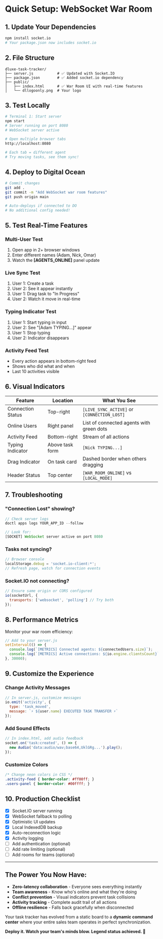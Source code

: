 # Quick Setup: WebSocket War Room

## 1. Update Your Dependencies

```bash
npm install socket.io
# Your package.json now includes socket.io
```

## 2. File Structure
```
dluxe-task-tracker/
├── server.js           # ✅ Updated with Socket.IO
├── package.json        # ✅ Added socket.io dependency
├── public/
│   ├── index.html      # ✅ War Room UI with real-time features
│   └── dllogoonly.png  # Your logo
```

## 3. Test Locally

```bash
# Terminal 1: Start server
npm start
# Server running on port 8080
# WebSocket server active

# Open multiple browser tabs
http://localhost:8080

# Each tab = different agent
# Try moving tasks, see them sync!
```

## 4. Deploy to Digital Ocean

```bash
# Commit changes
git add .
git commit -m "Add WebSocket war room features"
git push origin main

# Auto-deploys if connected to DO
# No additional config needed!
```

## 5. Test Real-Time Features

### Multi-User Test
1. Open app in 2+ browser windows
2. Enter different names (Adam, Nick, Omar)
3. Watch the **[AGENTS_ONLINE]** panel update

### Live Sync Test
1. User 1: Create a task
2. User 2: See it appear instantly
3. User 1: Drag task to "In Progress"
4. User 2: Watch it move in real-time

### Typing Indicator Test
1. User 1: Start typing in input
2. User 2: See "[Adam TYPING...]" appear
3. User 1: Stop typing
4. User 2: Indicator disappears

### Activity Feed Test
- Every action appears in bottom-right feed
- Shows who did what and when
- Last 10 activities visible

## 6. Visual Indicators

| Feature | Location | What You See |
|---------|----------|--------------|
| Connection Status | Top-right | `[LIVE_SYNC_ACTIVE]` or `[CONNECTION_LOST]` |
| Online Users | Right panel | List of connected agents with green dots |
| Activity Feed | Bottom-right | Stream of all actions |
| Typing Indicator | Above task form | `[Nick TYPING...]` |
| Drag Indicator | On task card | Dashed border when others dragging |
| Header Status | Top center | `[WAR_ROOM_ONLINE]` vs `[LOCAL_MODE]` |

## 7. Troubleshooting

### "Connection Lost" showing?
```javascript
// Check server logs
doctl apps logs YOUR_APP_ID --follow

// Look for:
[SOCKET] WebSocket server active on port 8080
```

### Tasks not syncing?
```javascript
// Browser console
localStorage.debug = 'socket.io-client:*';
// Refresh page, watch for connection events
```

### Socket.IO not connecting?
```javascript
// Ensure same origin or CORS configured
io(socketUrl, {
  transports: ['websocket', 'polling'] // Try both
});
```

## 8. Performance Metrics

Monitor your war room efficiency:

```javascript
// Add to your server.js
setInterval(() => {
  console.log(`[METRICS] Connected agents: ${connectedUsers.size}`);
  console.log(`[METRICS] Active connections: ${io.engine.clientsCount}`);
}, 30000);
```

## 9. Customize the Experience

### Change Activity Messages
```javascript
// In server.js, customize messages
io.emit('activity', {
  type: 'task_moved',
  message: `⚡ ${user.name} EXECUTED TASK TRANSFER ⚡`
});
```

### Add Sound Effects
```javascript
// In index.html, add audio feedback
socket.on('task:created', () => {
  new Audio('data:audio/wav;base64,UklGRg...').play();
});
```

### Customize Colors
```css
/* Change neon colors in CSS */
.activity-feed { border-color: #ff00ff; }
.users-panel { border-color: #00ffff; }
```

## 10. Production Checklist

- [x] Socket.IO server running
- [x] WebSocket fallback to polling
- [x] Optimistic UI updates
- [x] Local IndexedDB backup
- [x] Auto-reconnection logic
- [x] Activity logging
- [ ] Add authentication (optional)
- [ ] Add rate limiting (optional)
- [ ] Add rooms for teams (optional)

---

## The Power You Now Have:

- **Zero-latency collaboration** - Everyone sees everything instantly
- **Team awareness** - Know who's online and what they're doing
- **Conflict prevention** - Visual indicators prevent task collisions
- **Activity tracking** - Complete audit trail of all actions
- **Offline resilience** - Falls back gracefully when disconnected

Your task tracker has evolved from a static board to a **dynamic command center** where your entire sales team operates in perfect synchronization.

**Deploy it. Watch your team's minds blow. Legend status achieved. 🚀**